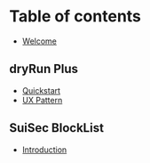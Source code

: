 # Table of contents

* [Welcome](README.md)

## dryRun Plus

* [Quickstart](./dryRunPlus/quickstart.md)
* [UX Pattern](./dryRunPlus/ux-pattern.md)

## SuiSec BlockList

* [Introduction](./SuiSecBlockList/introduction.md)

